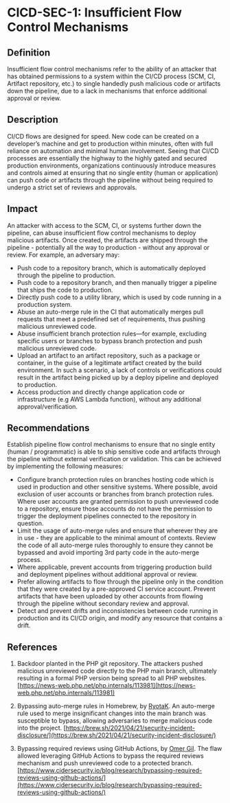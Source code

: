 # CICD-SEC-1: Insufficient Flow Control Mechanisms
## Definition

Insufficient flow control mechanisms refer to the ability of an attacker that has obtained permissions to a system within the CI/CD process (SCM, CI, Artifact repository, etc.) to single handedly push malicious code or artifacts down the pipeline, due to a lack in mechanisms that enforce additional approval or review.


## Description

CI/CD flows are designed for speed. New code can be created on a developer’s machine and get to production within minutes, often with full reliance on automation and minimal human involvement. Seeing that CI/CD processes are essentially the highway to the highly gated and secured production environments, organizations continuously introduce measures and controls aimed at ensuring that no single entity (human or application) can push code or artifacts through the pipeline without being required to undergo a strict set of reviews and approvals.


## Impact

An attacker with access to the SCM, CI, or systems further down the pipeline, can abuse insufficient flow control mechanisms to deploy malicious artifacts. Once created, the artifacts are shipped through the pipeline - potentially all the way to production - without any approval or review. For example, an adversary may:



* Push code to a repository branch, which is automatically deployed through the pipeline to production.
* Push code to a repository branch, and then manually trigger a pipeline that ships the code to production.
* Directly push code to a utility library, which is used by code running in a production system.
* Abuse an auto-merge rule in the CI that automatically merges pull requests that meet a predefined set of requirements, thus pushing malicious unreviewed code.
* Abuse insufficient branch protection rules—for example, excluding specific users or branches to bypass branch protection and push malicious unreviewed code.
* Upload an artifact to an artifact repository, such as a package or container, in the guise of a legitimate artifact created by the build environment. In such a scenario, a lack of controls or verifications could result in the artifact being picked up by a deploy pipeline and deployed to production.
* Access production and directly change application code or infrastructure (e.g AWS Lambda function), without any additional approval/verification.


## Recommendations

Establish pipeline flow control mechanisms to ensure that no single entity (human / programmatic) is able to ship sensitive code and artifacts through the pipeline without external verification or validation. This can be achieved by implementing the following measures:



* Configure branch protection rules on branches hosting code which is used in production and other sensitive systems. Where possible, avoid exclusion of user accounts or branches from branch protection rules. Where user accounts are granted permission to push unreviewed code to a repository, ensure those accounts do not have the permission to trigger the deployment pipelines connected to the repository in question.
* Limit the usage of auto-merge rules and ensure that wherever they are in use - they are applicable to the minimal amount of contexts. Review the code of all auto-merge rules thoroughly to ensure they cannot be bypassed and avoid importing 3rd party code in the auto-merge process.
* Where applicable, prevent accounts from triggering production build and deployment pipelines without additional approval or review.
* Prefer allowing artifacts to flow through the pipeline only in the condition that they were created by a pre-approved CI service account. Prevent artifacts that have been uploaded by other accounts from flowing through the pipeline without secondary review and approval.
* Detect and prevent drifts and inconsistencies between code running in production and its CI/CD origin, and modify any resource that contains a drift.


## References



1. Backdoor planted in the PHP git repository. The attackers pushed malicious unreviewed code directly to the PHP main branch, ultimately resulting in a formal PHP version being spread to all PHP websites.
    [https://news-web.php.net/php.internals/113981](https://news-web.php.net/php.internals/113981)

2. Bypassing auto-merge rules in Homebrew, by [RyotaK](https://twitter.com/ryotkak). An auto-merge rule used to merge insignificant changes into the main branch was susceptible to bypass, allowing adversaries to merge malicious code into the project.
    [https://brew.sh/2021/04/21/security-incident-disclosure/](https://brew.sh/2021/04/21/security-incident-disclosure/)

3. Bypassing required reviews using GitHub Actions, by [Omer Gil](https://twitter.com/omer_gil). The flaw allowed leveraging GitHub Actions to bypass the required reviews mechanism and push unreviewed code to a protected branch.
    [https://www.cidersecurity.io/blog/research/bypassing-required-reviews-using-github-actions/](https://www.cidersecurity.io/blog/research/bypassing-required-reviews-using-github-actions/)
